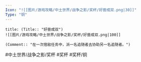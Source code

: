 ```yaml
---
Icon: "![[图片/游戏攻略/中土世界/战争之影/奖杯/好兽成双.png|30]]"
Type: "铜"
---
```

```ad-common-bronze-trophy
title: (Title:: "好兽成双")
![[图片/游戏攻略/中土世界/战争之影/奖杯/好兽成双.png|100]]

(Comment:: "在一次宿敌任务中，派一名追随者去协助另一名追随者。")
```

#中土世界/战争之影/奖杯 #奖杯 #奖杯/铜
